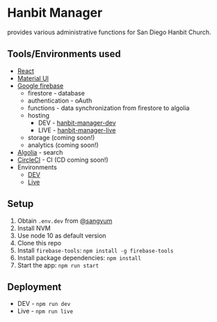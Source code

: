 # Hanbit Manager

provides various administrative functions for San Diego Hanbit Church.

## Tools/Environments used
* [React](https://reactjs.org/)
* [Material UI](https://material-ui.com/)
* [Google firebase](https://firebase.google.com/)
  * firestore - database
  * authentication - oAuth
  * functions - data synchronization from firestore to algolia
  * hosting
    * DEV - [hanbit-manager-dev](https://console.firebase.google.com/u/0/project/hanbit-manager-dev/overview)
    * LIVE - [hanbit-manager-live](https://console.firebase.google.com/u/0/project/hanbit-manager-live/overview)
  * storage (coming soon!)
  * analytics (coming soon!)
* [Algolia](https://www.algolia.com/) - search
* [CircleCI](https://circleci.com/) - CI (CD coming soon!)
* Environments
  * [DEV](https://hanbit-manager.dev.firebaseapps.com/)
  * [Live](https://manage.sdhanbit.org)

## Setup

1. Obtain `.env.dev` from [@sangyum](https://github.com/orgs/SanDiegoHanbitChurch/people/sangyum)
2. Install NVM
3. Use node 10 as default version
4. Clone this repo
5. Install `firebase-tools`: `npm install -g firebase-tools` 
6. Install package dependencies: `npm install`
7. Start the app: `npm run start`

## Deployment

* DEV - `npm run dev`
* Live - `npm run live`
